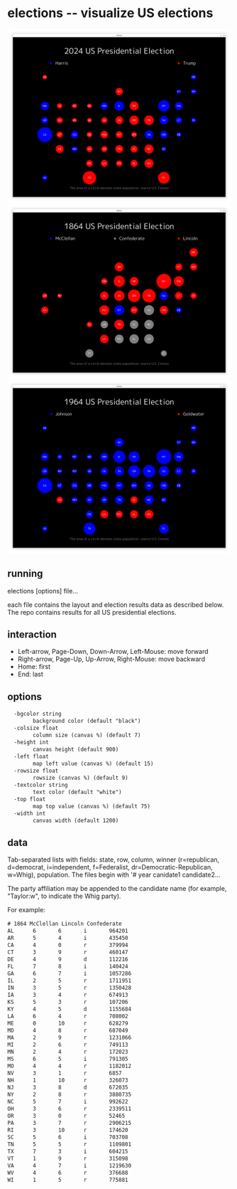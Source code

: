 # elections -- visualize US elections
![elections](elections.png)
![1864](1864.png)
![1964](1964.png)

## running

elections [options] file...

each file contains the layout and election results data as described below.
The repo contains results for all US presidential elections.

## interaction
* Left-arrow, Page-Down, Down-Arrow, Left-Mouse: move forward
* Right-arrow, Page-Up, Up-Arrow, Right-Mouse: move backward
* Home: first 
* End: last

## options
```
  -bgcolor string
        background color (default "black")
  -colsize float
        column size (canvas %) (default 7)
  -height int
        canvas height (default 900)
  -left float
        map left value (canvas %) (default 15)
  -rowsize float
        rowsize (canvas %) (default 9)
  -textcolor string
        text color (default "white")
  -top float
        map top value (canvas %) (default 75)
  -width int
        canvas width (default 1200)
```
## data

Tab-separated lists with fields: state, row, column, winner (r=republican, d=democrat, i=independent, f=Federalist, dr=Democratic-Republican, w=Whig), population.
The files begin with '# year canidate1 candidate2...

The party affiliation may be appended to the candidate name (for example, "Taylor:w", to indicate the Whig party).

For example:

```
# 1864 McClellan Lincoln Confederate
AL      6       6       i       964201
AR      5       4       i       435450
CA      4       0       r       379994
CT      3       9       r       460147
DE      4       9       d       112216
FL      7       8       i       140424
GA      6       7       i       1057286
IL      2       5       r       1711951
IN      3       5       r       1350428
IA      3       4       r       674913
KS      5       3       r       107206
KY      4       5       d       1155684
LA      6       4       r       708002
ME      0       10      r       628279
MD      4       8       r       687049
MA      2       9       r       1231066
MI      2       6       r       749113
MN      2       4       r       172023
MS      6       5       i       791305
MO      4       4       r       1182012
NV      3       1       r       6857
NH      1       10      r       326073
NJ      3       8       d       672035
NY      2       8       r       3880735
NC      5       7       i       992622
OH      3       6       r       2339511
OR      3       0       r       52465
PA      3       7       r       2906215
RI      3       10      r       174620
SC      5       6       i       703708
TN      5       5       r       1109801
TX      7       3       i       604215
VT      1       9       r       315098
VA      4       7       i       1219630
WV      4       6       r       376688
WI      1       5       r       775881
```